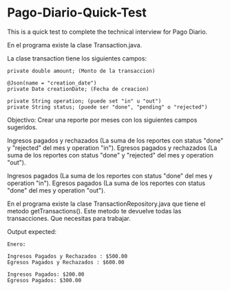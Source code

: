 # Pago-Diario-Quick-Test
This is a quick test to complete the technical interview for Pago Diario.

En el programa existe la clase Transaction.java.

  La clase transaction tiene los siguientes campos:

	private double amount; (Monto de la transaccion)

	@Json(name = "creation_date")
	private Date creationDate; (Fecha de creacion)
  
	private String operation; (puede set "in" u "out")
	private String status; (puede ser "done", "pending" o "rejected")


Objectivo: Crear una reporte por meses con los siguientes campos sugeridos.

Ingresos pagados y rechazados (La suma de los reportes con status "done" y "rejected" del mes y operation "in").
Egresos pagados y rechazados (La suma de los reportes con status "done" y "rejected" del mes y operation "out").

Ingresos pagados (La suma de los reportes con status "done" del mes y operation "in").
Egresos pagados (La suma de los reportes con status "done" del mes y operation "out").

En el programa existe la clase TransactionRepository.java que tiene el metodo getTransactions(). Este metodo te devuelve todas las transacciones. Que necesitas para trabajar.

Output expected:

    Enero:
    
    Ingresos Pagados y Rechazados : $500.00
    Egresos Pagados y Rechazados : $600.00
    
    Ingresos Pagados: $200.00
    Egresos Pagados: $300.00
   
